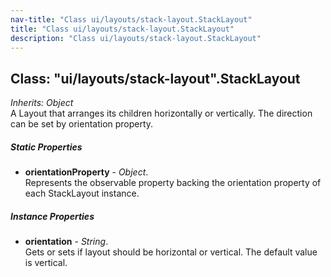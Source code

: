 ```yaml
---
nav-title: "Class ui/layouts/stack-layout.StackLayout"
title: "Class ui/layouts/stack-layout.StackLayout"
description: "Class ui/layouts/stack-layout.StackLayout"
---
```

## Class: "ui/layouts/stack-layout".StackLayout  
_Inherits:_ _Object_  
A Layout that arranges its children horizontally or vertically. The direction can be set by orientation property.

##### Static Properties
 - **orientationProperty** - _Object_.    
  Represents the observable property backing the orientation property of each StackLayout instance.

##### Instance Properties
 - **orientation** - _String_.    
  Gets or sets if layout should be horizontal or vertical.
The default value is vertical.